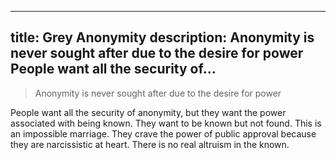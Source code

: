 
---
title: Grey Anonymity
description: Anonymity is never sought after due to the desire for power   People want all the security of...
---

> Anonymity is never sought after due to the desire for power

People want all the security of anonymity, but they want the power associated with being known. They want to be known but not found. This is an impossible marriage. They crave the power of public approval because they are narcissistic at heart. There is no real altruism in the known.

